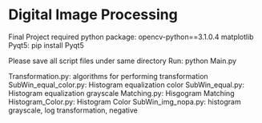 # Digital Image Processing 
Final Project
required python package:
  opencv-python==3.1.0.4
  matplotlib
  Pyqt5: pip install Pyqt5

Please save all script files under same directory 
Run:
python Main.py


Transformation.py: algorithms for performing transformation
SubWin_equal_color.py: Histogram equalization color
SubWin_equal.py: Histogram equalization grayscale
Matching.py: Hisgogram Matching
Histogram_Color.py: Histogram Color
SubWin_img_nopa.py: histogram grayscale, log transformation, negative

